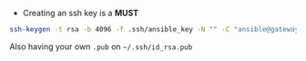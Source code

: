 - Creating an ssh key is a **MUST**

```bash
ssh-keygen -t rsa -b 4096 -f .ssh/ansible_key -N "" -C "ansible@gateway"
```

Also having your own `.pub` on `~/.ssh/id_rsa.pub`
